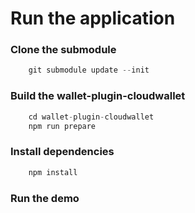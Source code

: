# Run the application

### Clone the submodule
```javascript
    git submodule update --init
```

### Build the wallet-plugin-cloudwallet 
```javascript
    cd wallet-plugin-cloudwallet
    npm run prepare
```

### Install dependencies
```javascript
    npm install
```

### Run the demo 
```javascript

```